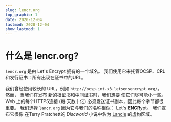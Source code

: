 ```yaml
---
slug: lencr.org
top_graphic: 1
date: 2020-12-04
lastmod: 2020-12-04
show_lastmod: 1
---
```



# 什么是 lencr.org?

`lencr.org` 是由 Let's Encrypt 拥有的一个域名。 我们使用它来托管OCSP、CRL 和发行证书：所有出现在证书中的URL。

我们曾经使用较长的 URL，例如 `http://ocsp.int-x3.letsensencrypt.org/`。 然而， 当我们在发布 [新的根证书和中间证书][1]时，我们想要 使它们尽可能小一些。 Web 上的每个HTTPS连接 (每 天数十亿) 必须发送证书副本，因此每个字节都很重要。 我们选择 `lancr.org` 因为它与我们的名称相似： **L**et's **ENCR**ypt。 我们宣布它很像 在Terry Pratchett的 _Discworld_ 小说中名为 [Lancle][] 的虚构区域。

[1]: https://letsencrypt.org/2020/09/17/new-root-and-intermediates.html
[Lancle]: https://discworld.fandom.com/wiki/Lancre
